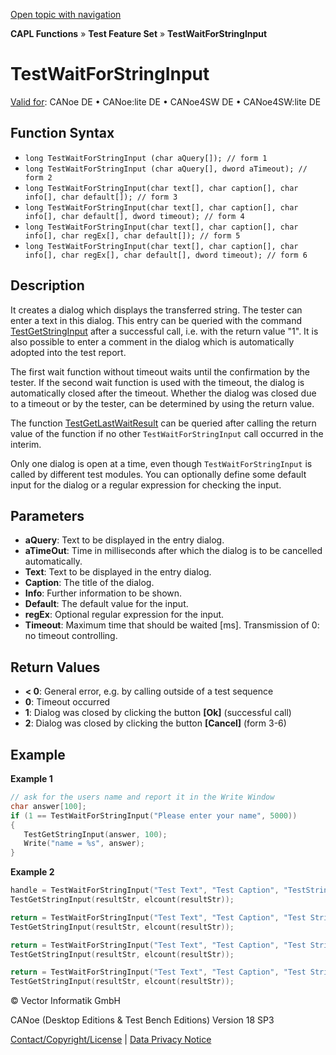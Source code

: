 [Open topic with navigation](../../../../../CANoeDEFamily.htm#Topics/CAPLFunctions/Test/Functions/CAPLfunctionTestWaitForStringInput.md)

**CAPL Functions** » **Test Feature Set** » **TestWaitForStringInput**

# TestWaitForStringInput

[Valid for](../../../Shared/FeatureAvailability.md): CANoe DE • CANoe:lite DE • CANoe4SW DE • CANoe4SW:lite DE

## Function Syntax

- `long TestWaitForStringInput (char aQuery[]); // form 1`
- `long TestWaitForStringInput (char aQuery[], dword aTimeout); // form 2`
- `long TestWaitForStringInput(char text[], char caption[], char info[], char default[]); // form 3`
- `long TestWaitForStringInput(char text[], char caption[], char info[], char default[], dword timeout); // form 4`
- `long TestWaitForStringInput(char text[], char caption[], char info[], char regEx[], char default[]); // form 5`
- `long TestWaitForStringInput(char text[], char caption[], char info[], char regEx[], char default[], dword timeout); // form 6`

## Description

It creates a dialog which displays the transferred string. The tester can enter a text in this dialog. This entry can be queried with the command [TestGetStringInput](CAPLfunctionTestGetStringInput.md) after a successful call, i.e. with the return value "1". It is also possible to enter a comment in the dialog which is automatically adopted into the test report.

The first wait function without timeout waits until the confirmation by the tester. If the second wait function is used with the timeout, the dialog is automatically closed after the timeout. Whether the dialog was closed due to a timeout or by the tester, can be determined by using the return value.

The function [TestGetLastWaitResult](CAPLfunctionTestGetLastWaitResult.md) can be queried after calling the return value of the function if no other `TestWaitForStringInput` call occurred in the interim.

Only one dialog is open at a time, even though `TestWaitForStringInput` is called by different test modules. You can optionally define some default input for the dialog or a regular expression for checking the input.

## Parameters

- **aQuery**: Text to be displayed in the entry dialog.
- **aTimeOut**: Time in milliseconds after which the dialog is to be cancelled automatically.
- **Text**: Text to be displayed in the entry dialog.
- **Caption**: The title of the dialog.
- **Info**: Further information to be shown.
- **Default**: The default value for the input.
- **regEx**: Optional regular expression for the input.
- **Timeout**: Maximum time that should be waited [ms]. Transmission of 0: no timeout controlling.

## Return Values

- **< 0**: General error, e.g. by calling outside of a test sequence
- **0**: Timeout occurred
- **1**: Dialog was closed by clicking the button **[Ok]** (successful call)
- **2**: Dialog was closed by clicking the button **[Cancel]** (form 3-6)

## Example

**Example 1**

```c
// ask for the users name and report it in the Write Window
char answer[100];
if (1 == TestWaitForStringInput("Please enter your name", 5000))
{
   TestGetStringInput(answer, 100);
   Write("name = %s", answer);
}
```

**Example 2**

```c
handle = TestWaitForStringInput("Test Text", "Test Caption", "TestString Input", "");
TestGetStringInput(resultStr, elcount(resultStr));

return = TestWaitForStringInput("Test Text", "Test Caption", "Test String Input Timeout", "", "", 5000);
TestGetStringInput(resultStr, elcount(resultStr));

return = TestWaitForStringInput("Test Text", "Test Caption", "Test String Input RegEx", "^(\\d)", "", 0);
TestGetStringInput(resultStr, elcount(resultStr));

return = TestWaitForStringInput("Test Text", "Test Caption", "Test String Input RegEx Timeout", "^(\\d)", "", 5000);
TestGetStringInput(resultStr, elcount(resultStr));
```

© Vector Informatik GmbH

CANoe (Desktop Editions & Test Bench Editions) Version 18 SP3

[Contact/Copyright/License](../../../Shared/ContactCopyrightLicense.md) | [Data Privacy Notice](https://www.vector.com/int/en/company/get-info/privacy-policy/)
